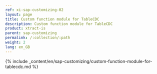 ```yaml
---
ref: xi-sap-customizing-02
layout: page
title: Custom function module for TableCDC
description: Custom function module for TableCDC
product: xtract-is
parent: sap-customizing
permalink: /:collection/:path
weight: 2
lang: en_GB
---
```



{% include _content/en/sap-customizing/custom-function-module-for-tablecdc.md  %}